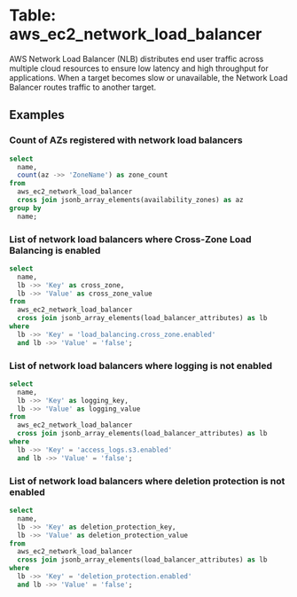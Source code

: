# Table: aws_ec2_network_load_balancer

AWS Network Load Balancer (NLB) distributes end user traffic across multiple cloud resources to ensure low latency and high throughput for applications. When a target becomes slow or unavailable, the Network Load Balancer routes traffic to another target.

## Examples

### Count of AZs registered with network load balancers

```sql
select
  name,
  count(az ->> 'ZoneName') as zone_count
from
  aws_ec2_network_load_balancer
  cross join jsonb_array_elements(availability_zones) as az
group by
  name;
```


### List of network load balancers where Cross-Zone Load Balancing is enabled

```sql
select
  name,
  lb ->> 'Key' as cross_zone,
  lb ->> 'Value' as cross_zone_value
from
  aws_ec2_network_load_balancer
  cross join jsonb_array_elements(load_balancer_attributes) as lb
where
  lb ->> 'Key' = 'load_balancing.cross_zone.enabled'
  and lb ->> 'Value' = 'false';
```


### List of network load balancers where logging is not enabled

```sql
select
  name,
  lb ->> 'Key' as logging_key,
  lb ->> 'Value' as logging_value
from
  aws_ec2_network_load_balancer
  cross join jsonb_array_elements(load_balancer_attributes) as lb
where
  lb ->> 'Key' = 'access_logs.s3.enabled'
  and lb ->> 'Value' = 'false';
```


### List of network load balancers where deletion protection is not enabled

```sql
select
  name,
  lb ->> 'Key' as deletion_protection_key,
  lb ->> 'Value' as deletion_protection_value
from
  aws_ec2_network_load_balancer
  cross join jsonb_array_elements(load_balancer_attributes) as lb
where
  lb ->> 'Key' = 'deletion_protection.enabled'
  and lb ->> 'Value' = 'false';
```
